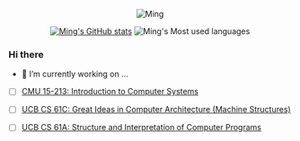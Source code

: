 <div align="center">
    
![Ming](https://metrics.lecoq.io/ming-make?template=classic&config.timezone=Asia%2FShanghai)
</div>

<div align="center">
    
[![Ming's GitHub stats](https://github-readme-stats.vercel.app/api?username=ming-make&show_icons=true&theme=radical)](https://github.com/anuraghazra/github-readme-stats)
![Ming's Most used languages](https://github-readme-stats.vercel.app/api/top-langs/?username=ming-make&layout=compact&hide_border=true&langs_count=10)

</div>
    


### Hi there
<!--
**ming-make/ming-make** is a ✨ _special_ ✨ repository because its `README.md` (this file) appears on your GitHub profile.

Here are some ideas to get you started:

- 🔭 I’m currently working on ...
- 🌱 I’m currently learning ...
- 👯 I’m looking to collaborate on ...
- 🤔 I’m looking for help with ...
- 💬 Ask me about ...
- 📫 How to reach me: ...
- 😄 Pronouns: ...
- ⚡ Fun fact: ...
-->
- 🔭 I’m currently working on ...
 - [ ] [CMU 15-213: Introduction to Computer Systems](https://www.cs.cmu.edu/~213/)

 - [ ] [UCB CS 61C: Great Ideas in Computer Architecture (Machine Structures)](https://cs61c.org/sp22/)
 
 - [ ] [UCB CS 61A: Structure and Interpretation of Computer Programs](https://inst.eecs.berkeley.edu/~cs61a/fa20/)
